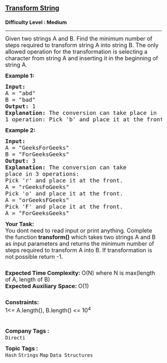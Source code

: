 <h2><a href="https://practice.geeksforgeeks.org/problems/transform-string5648/1?page=2&difficulty[]=1&category[]=Strings&sortBy=submissions">Transform String</a></h2><h3>Difficulty Level : Medium</h3><hr><div class="problems_problem_content__Xm_eO"><p><span style="font-size:18px">Given two strings A and B. Find the minimum number of steps required to transform string A into string B. The only allowed operation for the transformation is selecting a character from string A and inserting it in the beginning of string A.</span></p>

<p><span style="font-size:18px"><strong>Example 1:</strong></span></p>

<pre><span style="font-size:18px"><strong>Input:</strong>
A = "abd"
B = "bad"
<strong>Output:</strong> 1
<strong>Explanation: </strong>The conversion can take place in
1 operation: Pick 'b' and place it at the front.</span></pre>

<p><span style="font-size:18px"><strong>Example 2:</strong></span></p>

<pre><span style="font-size:18px"><strong>Input:</strong>
A = "GeeksForGeeks"
B = "ForGeeksGeeks"
<strong>Output: </strong>3
<strong>Explanation:</strong> The conversion can take
place in 3 operations:
Pick 'r' and place it at the front.
A = "rGeeksFoGeeks"
Pick 'o' and place it at the front.
A = "orGeeksFGeeks"
Pick 'F' and place it at the front.
A = "ForGeeksGeeks"</span></pre>

<p><span style="font-size:18px"><strong>Your Task:&nbsp; </strong><br>
You dont need to read input or print anything. Complete the function<strong> transform()</strong> which takes two strings A and B as input parameters and returns the minimum number of steps required to transform A into B. If transformation is not possible return -1.</span></p>

<p><br>
<span style="font-size:18px"><strong>Expected Time Complexity: </strong>O(N) where N is max(length of A,&nbsp;length of B)&nbsp;<br>
<strong>Expected Auxiliary Space: </strong>O(1) &nbsp;</span></p>

<p><br>
<span style="font-size:18px"><strong>Constraints:</strong><br>
1&lt;= A.length(), B.length()&nbsp;&lt;= 10<sup>4</sup></span></p>

<p>&nbsp;</p>
</div><p><span style=font-size:18px><strong>Company Tags : </strong><br><code>Directi</code>&nbsp;<br><p><span style=font-size:18px><strong>Topic Tags : </strong><br><code>Hash</code>&nbsp;<code>Strings</code>&nbsp;<code>Map</code>&nbsp;<code>Data Structures</code>&nbsp;